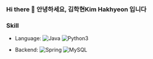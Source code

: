 ### Hi there 👋 안녕하세요, 김학현Kim Hakhyeon 입니다


<!--[![Hits](https://hits.seeyoufarm.com/api/count/incr/badge.svg?url=https%3A%2F%2Fgithub.com%2Fbboodd%2Fhit-counter&count_bg=%2379C83D&title_bg=%23555555&icon=&icon_color=%23E7E7E7&title=hits&edge_flat=false)](https://hits.seeyoufarm.com)
-->

<!--![bboodd's github stats](https://github-readme-stats.vercel.app/api?username=bboodd&show_icons=true)-->

### Skill

- Language: 
![Java](https://img.shields.io/badge/Java-%23ED8B00.svg?&style=flat&logo=java&logoColor=white)
![Python3](https://img.shields.io/badge/Python%20-%2314354C.svg?&style=flat&logo=python&logoColor=white)

- Backend:
![Spring](https://img.shields.io/badge/Spring%20-%236DB33F.svg?&style=flat&logo=spring&logoColor=white)
![MySQL](https://img.shields.io/badge/MySQL-4479A1?style=flat&logo=MySQL&logoColor=white)


<!--
**bboodd/bboodd** is a ✨ _special_ ✨ repository because its `README.md` (this file) appears on your GitHub profile.

Here are some ideas to get you started:

- 🔭 I’m currently working on ...
- 🌱 I’m currently learning ...
- 👯 I’m looking to collaborate on ...
- 🤔 I’m looking for help with ...
- 💬 Ask me about ...
- 📫 How to reach me: ...
- 😄 Pronouns: ...
- ⚡ Fun fact: ...
-->
